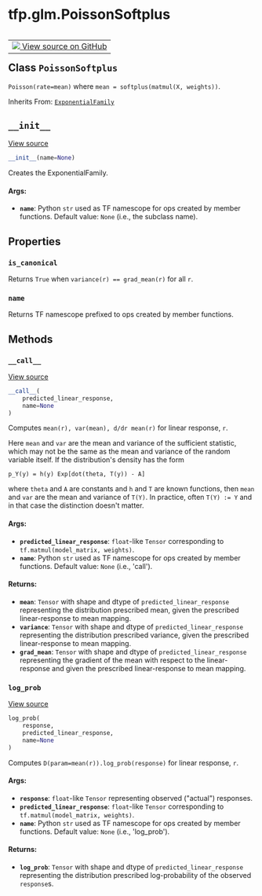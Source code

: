 <div itemscope itemtype="http://developers.google.com/ReferenceObject">
<meta itemprop="name" content="tfp.glm.PoissonSoftplus" />
<meta itemprop="path" content="Stable" />
<meta itemprop="property" content="is_canonical"/>
<meta itemprop="property" content="name"/>
<meta itemprop="property" content="__call__"/>
<meta itemprop="property" content="__init__"/>
<meta itemprop="property" content="log_prob"/>
</div>

# tfp.glm.PoissonSoftplus


<table class="tfo-notebook-buttons tfo-api" align="left">

<td>
  <a target="_blank" href="https://github.com/tensorflow/probability/blob/master/tensorflow_probability/python/glm/family.py">
    <img src="https://www.tensorflow.org/images/GitHub-Mark-32px.png" />
    View source on GitHub
  </a>
</td></table>



## Class `PoissonSoftplus`

`Poisson(rate=mean)` where `mean = softplus(matmul(X, weights))`.

Inherits From: [`ExponentialFamily`](../../tfp/glm/ExponentialFamily.md)

<!-- Placeholder for "Used in" -->


<h2 id="__init__"><code>__init__</code></h2>

<a target="_blank" href="https://github.com/tensorflow/probability/blob/master/tensorflow_probability/python/glm/family.py">View source</a>

``` python
__init__(name=None)
```

Creates the ExponentialFamily.


#### Args:


* <b>`name`</b>: Python `str` used as TF namescope for ops created by member
  functions. Default value: `None` (i.e., the subclass name).



## Properties

<h3 id="is_canonical"><code>is_canonical</code></h3>

Returns `True` when `variance(r) == grad_mean(r)` for all `r`.


<h3 id="name"><code>name</code></h3>

Returns TF namescope prefixed to ops created by member functions.




## Methods

<h3 id="__call__"><code>__call__</code></h3>

<a target="_blank" href="https://github.com/tensorflow/probability/blob/master/tensorflow_probability/python/glm/family.py">View source</a>

``` python
__call__(
    predicted_linear_response,
    name=None
)
```

Computes `mean(r), var(mean), d/dr mean(r)` for linear response, `r`.

Here `mean` and `var` are the mean and variance of the sufficient statistic,
which may not be the same as the mean and variance of the random variable
itself.  If the distribution's density has the form

```none
p_Y(y) = h(y) Exp[dot(theta, T(y)) - A]
```

where `theta` and `A` are constants and `h` and `T` are known functions,
then `mean` and `var` are the mean and variance of `T(Y)`.  In practice,
often `T(Y) := Y` and in that case the distinction doesn't matter.

#### Args:


* <b>`predicted_linear_response`</b>: `float`-like `Tensor` corresponding to
  `tf.matmul(model_matrix, weights)`.
* <b>`name`</b>: Python `str` used as TF namescope for ops created by member
  functions. Default value: `None` (i.e., 'call').


#### Returns:


* <b>`mean`</b>: `Tensor` with shape and dtype of `predicted_linear_response`
  representing the distribution prescribed mean, given the prescribed
  linear-response to mean mapping.
* <b>`variance`</b>: `Tensor` with shape and dtype of `predicted_linear_response`
  representing the distribution prescribed variance, given the prescribed
  linear-response to mean mapping.
* <b>`grad_mean`</b>: `Tensor` with shape and dtype of `predicted_linear_response`
  representing the gradient of the mean with respect to the
  linear-response and given the prescribed linear-response to mean
  mapping.

<h3 id="log_prob"><code>log_prob</code></h3>

<a target="_blank" href="https://github.com/tensorflow/probability/blob/master/tensorflow_probability/python/glm/family.py">View source</a>

``` python
log_prob(
    response,
    predicted_linear_response,
    name=None
)
```

Computes `D(param=mean(r)).log_prob(response)` for linear response, `r`.


#### Args:


* <b>`response`</b>: `float`-like `Tensor` representing observed ("actual")
  responses.
* <b>`predicted_linear_response`</b>: `float`-like `Tensor` corresponding to
  `tf.matmul(model_matrix, weights)`.
* <b>`name`</b>: Python `str` used as TF namescope for ops created by member
  functions. Default value: `None` (i.e., 'log_prob').


#### Returns:


* <b>`log_prob`</b>: `Tensor` with shape and dtype of `predicted_linear_response`
  representing the distribution prescribed log-probability of the observed
  `response`s.




